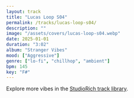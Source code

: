 ```yaml
---
layout: track
title: "Lucas Loop S04"
permalink: /tracks/lucas-loop-s04/
description: ""
image: "/assets/covers/lucas-loop-s04.webp"
date: 2025-01-01
duration: "3:02"
album: "Stranger Vibes"
mood: ["Aggressive"]
genre: ["lo-fi", "chillhop", "ambient"]
bpm: 145
key: "F#"
---
```


Explore more vibes in the [StudioRich track library](/tracks/).
